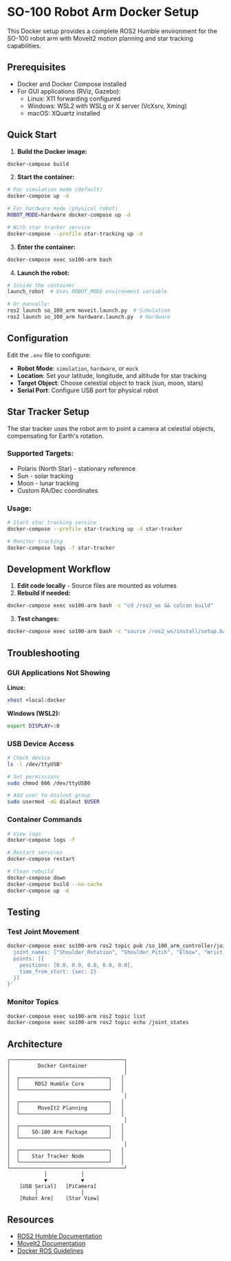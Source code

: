 # SO-100 Robot Arm Docker Setup

This Docker setup provides a complete ROS2 Humble environment for the SO-100 robot arm with MoveIt2 motion planning and star tracking capabilities.

## Prerequisites

- Docker and Docker Compose installed
- For GUI applications (RViz, Gazebo):
  - Linux: X11 forwarding configured
  - Windows: WSL2 with WSLg or X server (VcXsrv, Xming)
  - macOS: XQuartz installed

## Quick Start

1. **Build the Docker image:**
```bash
docker-compose build
```

2. **Start the container:**
```bash
# For simulation mode (default)
docker-compose up -d

# For hardware mode (physical robot)
ROBOT_MODE=hardware docker-compose up -d

# With star tracker service
docker-compose --profile star-tracking up -d
```

3. **Enter the container:**
```bash
docker-compose exec so100-arm bash
```

4. **Launch the robot:**
```bash
# Inside the container
launch_robot  # Uses ROBOT_MODE environment variable

# Or manually:
ros2 launch so_100_arm moveit.launch.py  # Simulation
ros2 launch so_100_arm hardware.launch.py  # Hardware
```

## Configuration

Edit the `.env` file to configure:

- **Robot Mode**: `simulation`, `hardware`, or `mock`
- **Location**: Set your latitude, longitude, and altitude for star tracking
- **Target Object**: Choose celestial object to track (sun, moon, stars)
- **Serial Port**: Configure USB port for physical robot

## Star Tracker Setup

The star tracker uses the robot arm to point a camera at celestial objects, compensating for Earth's rotation.

### Supported Targets:
- Polaris (North Star) - stationary reference
- Sun - solar tracking
- Moon - lunar tracking
- Custom RA/Dec coordinates

### Usage:
```bash
# Start star tracking service
docker-compose --profile star-tracking up -d star-tracker

# Monitor tracking
docker-compose logs -f star-tracker
```

## Development Workflow

1. **Edit code locally** - Source files are mounted as volumes
2. **Rebuild if needed:**
```bash
docker-compose exec so100-arm bash -c "cd /ros2_ws && colcon build"
```
3. **Test changes:**
```bash
docker-compose exec so100-arm bash -c "source /ros2_ws/install/setup.bash && ros2 launch so_100_arm moveit.launch.py"
```

## Troubleshooting

### GUI Applications Not Showing

**Linux:**
```bash
xhost +local:docker
```

**Windows (WSL2):**
```bash
export DISPLAY=:0
```

### USB Device Access

```bash
# Check device
ls -l /dev/ttyUSB*

# Set permissions
sudo chmod 666 /dev/ttyUSB0

# Add user to dialout group
sudo usermod -aG dialout $USER
```

### Container Commands

```bash
# View logs
docker-compose logs -f

# Restart services
docker-compose restart

# Clean rebuild
docker-compose down
docker-compose build --no-cache
docker-compose up -d
```

## Testing

### Test Joint Movement
```bash
docker-compose exec so100-arm ros2 topic pub /so_100_arm_controller/joint_trajectory trajectory_msgs/msg/JointTrajectory '{
  joint_names: ["Shoulder_Rotation", "Shoulder_Pitch", "Elbow", "Wrist_Pitch", "Wrist_Roll"],
  points: [{
    positions: [0.0, 0.0, 0.0, 0.0, 0.0],
    time_from_start: {sec: 2}
  }]
}'
```

### Monitor Topics
```bash
docker-compose exec so100-arm ros2 topic list
docker-compose exec so100-arm ros2 topic echo /joint_states
```

## Architecture

```
┌─────────────────────────────────────┐
│         Docker Container            │
│                                     │
│  ┌─────────────────────────────┐   │
│  │     ROS2 Humble Core        │   │
│  └─────────────────────────────┘   │
│                                     │
│  ┌─────────────────────────────┐   │
│  │      MoveIt2 Planning       │   │
│  └─────────────────────────────┘   │
│                                     │
│  ┌─────────────────────────────┐   │
│  │    SO-100 Arm Package       │   │
│  └─────────────────────────────┘   │
│                                     │
│  ┌─────────────────────────────┐   │
│  │    Star Tracker Node        │   │
│  └─────────────────────────────┘   │
└─────────────────────────────────────┘
            │           │
            ▼           ▼
    [USB Serial]   [PiCamera]
         │              │
    [Robot Arm]    [Star View]
```

## Resources

- [ROS2 Humble Documentation](https://docs.ros.org/en/humble/)
- [MoveIt2 Documentation](https://moveit.ros.org/)
- [Docker ROS Guidelines](https://hub.docker.com/_/ros/)